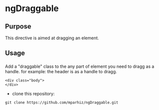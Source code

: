 # ngDraggable
###
## Purpose
This directive is aimed at dragging an element.

## Usage
###
Add a "draggable" class to the any part of element you need to dragg as a handle.
for example: the header is as a handle to dragg.

<div>
	<div class="header draggable">
	</div>

	<div class="body">
	</div>
</div> 

* clone this repository:
```
git clone https://github.com/mparhiz/ngDraggable.git
```
